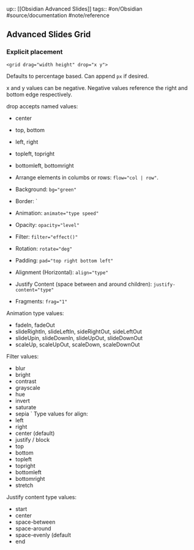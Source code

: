 up:: [[Obsidian Advanced Slides]]
tags:: #on/Obsidian #source/documentation #note/reference 


## Advanced Slides Grid


### Explicit placement

```
<grid drag="width height" drop="x y">
```

Defaults to percentage based. Can append `px` if desired.

x and y values can be negative. Negative values reference the right and bottom edge respectively.

drop accepts named values:
- center
- top, bottom
- left, right
- topleft, topright
- bottomleft, bottomright

- Arrange elements in columbs or rows:  `flow="col | row"`.
- Background: `bg="green"`
- Border: `<grid  drag="width height" drop="x y" border="width style color">
- Animation: `animate="type speed"`
- Opacity: `opacity="level"`
- Filter: `filter="effect()"`
- Rotation: `rotate="deg"`
- Padding: `pad="top right bottom left"`
- Alignment (Horizontal): `align="type"`
- Justify Content (space between and around children): `justify-content="type"`
- Fragments: `frag="1"`

Animation type values:
- fadeIn, fadeOut
- slideRightIn, slideLeftIn, sideRightOut, sideLeftOut
- slideUpin, slideDownIn, slideUpOut, slideDownOut
- scaleUp, scaleUpOut, scaleDown, scaleDownOut

Filter values:
- blur
- bright
- contrast
- grayscale
- hue
- invert
- saturate
- sepia
`
Type values for align:
- left
- right
- center (default)
- justify / block
- top
- bottom
- topleft
- topright
- bottomleft
- bottomright
- stretch

Justify content type values:
- start
- center
- space-between
- space-around
- space-evenly (default
- end
